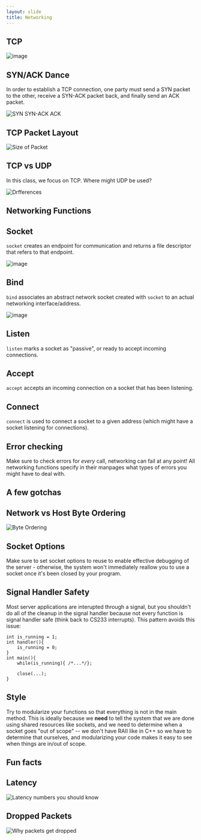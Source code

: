```yaml
---
layout: slide
title: Networking
---
```


## TCP

![image](https://user-images.githubusercontent.com/3259988/139184799-efe5eae4-b92c-439f-9143-ba8d3901e734.png)

## SYN/ACK Dance

In order to establish a TCP connection, one party must send a SYN packet to the other, receive a SYN-ACK packet back, and finally send an ACK packet.

![SYN SYN-ACK ACK](https://upload.wikimedia.org/wikipedia/commons/8/8c/Tcp_normal.png)

## TCP Packet Layout

![Size of Packet](https://web.archive.org/web/20210520052048if_/https://tr1.cbsistatic.com/hub/i/2015/06/03/596ecee7-0987-11e5-940f-14feb5cc3d2a/r00220010702mul01_02.gif)


## TCP vs UDP

In this class, we focus on TCP. Where might UDP be used?

![Drfferences](https://www.bestvpnserver.com/wp-content/uploads/2013/09/UDP_vs_TCP.jpg)

<horizontal />

## Networking Functions

## Socket

`socket` creates an endpoint for communication and returns a file descriptor that refers to that endpoint.

![image](https://user-images.githubusercontent.com/3259988/139183617-24a3226d-9bae-42fa-a651-d9fd58030102.png)

## Bind

`bind` associates an abstract network socket created with `socket` to an actual networking interface/address.

![image](https://user-images.githubusercontent.com/3259988/139183780-8ac6fec6-dd93-4c0a-8239-c08c287b5091.png)

## Listen

`listen` marks a socket as "passive", or ready to accept incoming connections. 


## Accept

`accept` accepts an incoming connection on a socket that has been listening.


## Connect


`connect` is used to connect a socket to a given address (which might have a socket listening for connections).


## Error checking

Make sure to check errors for *every* call, networking can fail at any point! All networking functions specify in their manpages what types of errors you might have to deal with.

<horizontal />

## A few gotchas

## Network vs Host Byte Ordering

![Byte Ordering](https://web.archive.org/web/20191222042521im_/http://orca.st.usm.edu/~seyfarth/network_pgm/byte_ordering.png)

## Socket Options

Make sure to set socket options to reuse to enable effective debugging of the server - otherwise, the system won't immediately reallow you to use a socket once it's been closed by your program. 

## Signal Handler Safety

Most server applications are interupted through a signal, but you shouldn't do all of the cleanup in the signal handler because not every function is signal handler safe (think back to CS233 interrupts). This pattern avoids this issue:

<vertical />

```
int is_running = 1;
int handler(){
	is_running = 0;
}
int main(){
	while(is_running){ /*...*/};

	close(...);
}
```

## Style

Try to modularize your functions so that everything is not in the main method. This is ideally because we **need** to tell the system that we are done using shared resources like sockets, and we need to determine when a socket goes "out of scope" -- we don't have RAII like in C++ so we have to determine that ourselves, and modularizing your code makes it easy to see when things are in/out of scope.

<horizontal />

## Fun facts

## Latency

![Latency numbers you should know](http://i.imgur.com/k0t1e.png)

## Dropped Packets

![Why packets get dropped](https://web.archive.org/web/20191222042522if_/https://www.isa.org/uploadedImages/Content/Standards_and_Publications/ISA_Publications/InTech_Magazine/2014/Sep-Oct/SO-2014-System-Int-figure1.jpg)
